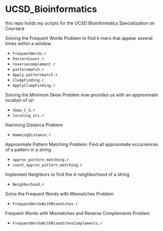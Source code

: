 # UCSD_Bioinformatics
this repo holds my scripts for the UCSD Bioinformatics Specialization on Coursera

Solving the Frequent Words Problem to find k-mers that appear several times within a window  
- `FrequentWords.r`  
- `PatternCount.r`  
- `reversecomplement.r`  
- `patternmatch.r`  
- `Apply.patternmatch.r`  
- `ClumpFinding.r`  
- `ApplyClumpFinding.r` 

Solving the Minimum Skew Problem now provides us with an approximate location of ori   
- `Skew_C_G.r`  
- `locating_ori.r`

Hamming Distance Problem  
- `HammingDistance.r`  

Approximate Pattern Matching Problem: Find all approximate occurrences of a pattern in a string  
- `approx_pattern_matching.r`  
- `count_approx_pattern_matching.r`  

Implement Neighbors to find the d-neighborhood of a string
- `Neighborhood.r`  

Solve the Frequent Words with Mismatches Problem  
- `FrequentWordsWithMismatches.r`   

Frequent Words with Mismatches and Reverse Complements Problem  
- `FrequentWordsWithMismatchesComplements.r`
